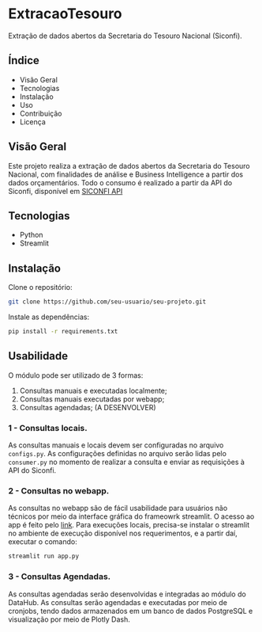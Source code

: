 # ExtracaoTesouro

Extração de dados abertos da Secretaria do Tesouro Nacional (Siconfi).

## Índice
- Visão Geral
- Tecnologias
- Instalação
- Uso
- Contribuição
- Licença
## Visão Geral
Este projeto realiza a extração de dados abertos da Secretaria do Tesouro Nacional, com finalidades de análise e Business Intelligence a partir dos dados orçamentários. Todo o consumo é realizado a partir da API do Siconfi, disponível em [SICONFI API](https://apidatalake.tesouro.gov.br/docs/siconfi/#/DCA/get_dca)

## Tecnologias

- Python
- Streamlit

## Instalação

Clone o repositório:

```bash
git clone https://github.com/seu-usuario/seu-projeto.git
```

Instale as dependências:

```bash
pip install -r requirements.txt
```

## Usabilidade

O módulo pode ser utilizado de 3 formas:

1. Consultas manuais e executadas localmente;
2. Consultas manuais executadas por webapp;
3. Consultas agendadas; (A DESENVOLVER)
   
### 1 - Consultas locais.
As consultas manuais e locais devem ser configuradas no arquivo `configs.py`. As configurações definidas no arquivo serão lidas pelo `consumer.py` no momento de realizar a consulta e enviar as requisições à API do Siconfi.

### 2 - Consultas no webapp.

As consultas no webapp são de fácil usabilidade para usuários não técnicos por meio da interface gráfica do frameowrk streamlit. O acesso ao app é feito pelo [link](https://extracao-siconfi.streamlit.app/). Para execuções locais, precisa-se instalar o streamlit no ambiente de execução disponível nos requerimentos, e a partir daí, executar o comando:

```bash
streamlit run app.py
```

### 3 - Consultas Agendadas.

As consultas agendadas serão desenvolvidas e integradas ao módulo do DataHub. As consultas serão agendadas e executadas por meio de cronjobs, tendo dados armazenados em um banco de dados PostgreSQL e visualização por meio de Plotly Dash.